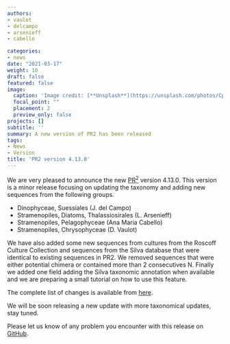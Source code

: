 ```yaml
---
authors:
- vaulot
- delcampo
- arsenieff
- cabello

categories:
- news
date: "2021-03-17"
weight: 10
draft: false
featured: false
image:
  caption: 'Image credit: [**Unsplash**](https://unsplash.com/photos/CpkOjOcXdUY)'
  focal_point: ""
  placement: 2
  preview_only: false
projects: []
subtitle: ''
summary: A new version of PR2 has been released
tags:
- News
- Version
title: 'PR2 version 4.13.0'
---
```


We are very pleased to announce the new [PR<sup>2</sup>](https://pr2-database.org/) version 4.13.0. This version is a minor release focusing on updating the taxonomy and adding new sequences from the following groups.

* Dinophyceae, Suessiales (J. del Campo)
* Stramenopiles, Diatoms, Thalassiosirales (L. Arsenieff)
* Stramenopiles, Pelagophyceae (Ana Maria Cabello)
* Stramenopiles, Chrysophyceae (D. Vaulot)

We have also added some new sequences from cultures from the Roscoff Culture Collection and sequences from the Silva database that were identical to existing sequences in PR2. We removed sequences that were either potential chimera or contained more than 2 consecutives N.  Finally we added one field adding the Silva taxonomic annotation when available and we are preparing a small tutorial on how to use this feature.

The complete list of changes is available from [here](https://pr2database.github.io/pr2database/versions/4.13/PR2-update-4.13.0-list.html).

We will be soon releasing a new update with more taxonomical updates, stay tuned.

Please let us know of any problem you encounter with this release on [GitHub](https://github.com/vaulot/pr2_database/issues).


